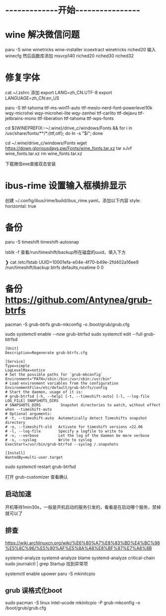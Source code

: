  <!-- winetricks  corefonts allfonts
 winetricks msls31 ole32 riched20 riched32
 winetricks corefonts gdiplus riched20 riched30 wenquanyi

- https://github.com/zq1997/deepin-wine/issues/278
- https://gist.github.com/qin-yu/bfd799f2380c875045e7c8b918d02f36
- https://blog.gloriousdays.pw/2018/12/01/optimize-wine-font-rendering/
- http://linux-wiki.cn/wiki/zh-hans/Wine%E7%9A%84%E4%B8%AD%E6%96%87%E6%98%BE%E7%A4%BA%E4%B8%8E%E5%AD%97%E4%BD%93%E8%AE%BE%E7%BD%AE
- gnome-colors-icon-theme  -->

# -------------开始----------------
# wine 解决微信问题
paru -S wine winetricks wine-installer icoextract
winetricks riched20
输入 winecfg 然后函数库添加 msvcp140 riched20 riched30 riched32  
# 修复字体
cat ~/.zshrc 添加
export LANG=zh_CN.UTF-8
export LANGUAGE=zh_CN:en_US

paru -S ttf-tahoma  ttf-ms-win11-auto ttf-meslo-nerd-font-powerlevel10k wqy-microhei  wqy-microhei-lite  wqy-zenhei ttf-carlito  ttf-dejavu  ttf-jetbrains-mono  ttf-liberation ttf-tahoma ttf-wps-fonts

cd ${WINEPREFIX:-~/.wine}/drive_c/windows/Fonts && for i in /usr/share/fonts/**/*.{ttf,otf}; do ln -s "$i"; done

cd ~/.wine/drive_c/windows/Fonts
wget https://down.gloriousdays.pw/Fonts/wine_fonts.tar.xz
tar xJvf wine_fonts.tar.xz
rm wine_fonts.tar.xz

下载微信exe直接双击安装

# ibus-rime 设置输入框横排显示
创建 ~/.config/ibus/rime/build/ibus_rime.yaml，添加以下内容
style:
  horizontal: true

# 备份
paru -S timeshift timeshift-autosnap

 lsblk -f 查看/run/timeshift/backup所在磁盘的uuid，填入下方

❯ cat /etc/fstab
UUID=10001efa-e04e-4f70-b49e-2fd402a16ee9 /run/timeshift/backup       btrfs   defaults,noatime  0 0

# 备份 https://github.com/Antynea/grub-btrfs
pacman -S grub-btrfs
grub-mkconfig -o /boot/grub/grub.cfg

sudo systemctl enable --now  grub-btrfsd 
sudo systemctl edit --full grub-btrfsd 

```
[Unit]
Description=Regenerate grub-btrfs.cfg

[Service]
Type=simple
LogLevelMax=notice
# Set the possible paths for `grub-mkconfig`
Environment="PATH=/sbin:/bin:/usr/sbin:/usr/bin"
# Load environment variables from the configuration
EnvironmentFile=/etc/default/grub-btrfs/config
# Start the daemon, usage of it is:
# grub-btrfsd [-h, --help] [-t, --timeshift-auto] [-l, --log-file LOG_FILE] SNAPSHOTS_DIRS
# SNAPSHOTS_DIRS         Snapshot directories to watch, without effect when --timeshift-auto
# Optional arguments:
# -t, --timeshift-auto  Automatically detect Timeshifts snapshot directory
# -o, --timeshift-old   Activate for timeshift versions <22.06
# -l, --log-file        Specify a logfile to write to
# -v, --verbose         Let the log of the daemon be more verbose
# -s, --syslog          Write to syslog
ExecStart=/usr/bin/grub-btrfsd --syslog /.snapshots

[Install]
WantedBy=multi-user.target
```

sudo systemctl restart grub-btrfsd 


打开 grub-customizer 查看确认

## 启动加速
开机等待1min30s，一般是开机启动的服务引发的，看看是在启动哪个服务，禁掉就可以了
## 排查
https://wiki.archlinuxcn.org/wiki/%E6%80%A7%E8%83%BD%E4%BC%98%E5%8C%96/%E5%90%AF%E5%8A%A8%E8%BF%87%E7%A8%8B

systemd-analyze
systemd-analyze blame
systemd-analyze critical-chain
sudo journalctl | grep Startup 
找到异常项


systemctl enable upower
paru -S mkinitcpio

## grub 误格式化boot
sudo pacman -S linux intel-ucode
mkinitcpio -P
grub-mkconfig -o /boot/grub/grub.cfg